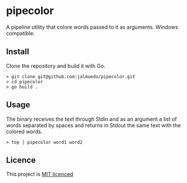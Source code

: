 #  pipecolor

A pipeline utility that colore words passed to it as arguments. Windows compatible.

## Install 

Clone the repository and build it with Go.
```
> git clone git@github.com:jalmuedo/pipecolor.git
> cd pipecolor
> go build .
```


## Usage

The binary receives the text through Stdin and as an argument a list of words separated by spaces and returns in Stdout the same text with the colored words.

```
> top | pipecolor word1 word2
```

## Licence

This project is [MIT licenced](license.txt)

